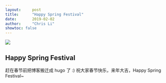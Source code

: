 ```yaml
---
layout:     post 
title:      "Happy Spring Festival"
date:       2019-02-02
author:     "Chris Li"
showtoc: false
---
```

![](/images/spring-festival2.jpg)

## Happy Spring Festival
赶在春节前把博客搬迁成 hugo 了 :)
祝大家春节快乐，来年大吉，Happy Spring Festival~